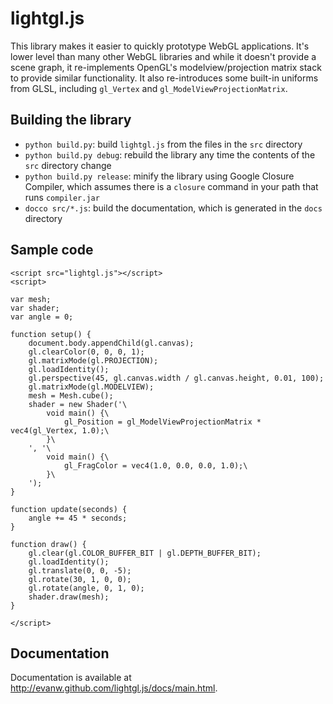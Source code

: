 # lightgl.js

This library makes it easier to quickly prototype WebGL applications. It's lower level than many other WebGL libraries and while it doesn't provide a scene graph, it re-implements OpenGL's modelview/projection matrix stack to provide similar functionality. It also re-introduces some built-in uniforms from GLSL, including `gl_Vertex` and `gl_ModelViewProjectionMatrix`.

## Building the library

* `python build.py`: build `lightgl.js` from the files in the `src` directory
* `python build.py debug`: rebuild the library any time the contents of the `src` directory change
* `python build.py release`: minify the library using Google Closure Compiler, which assumes there is a `closure` command in your path that runs `compiler.jar`
* `docco src/*.js`: build the documentation, which is generated in the `docs` directory

## Sample code

    <script src="lightgl.js"></script>
    <script>

    var mesh;
    var shader;
    var angle = 0;

    function setup() {
        document.body.appendChild(gl.canvas);
        gl.clearColor(0, 0, 0, 1);
        gl.matrixMode(gl.PROJECTION);
        gl.loadIdentity();
        gl.perspective(45, gl.canvas.width / gl.canvas.height, 0.01, 100);
        gl.matrixMode(gl.MODELVIEW);
        mesh = Mesh.cube();
        shader = new Shader('\
            void main() {\
                gl_Position = gl_ModelViewProjectionMatrix * vec4(gl_Vertex, 1.0);\
            }\
        ', '\
            void main() {\
                gl_FragColor = vec4(1.0, 0.0, 0.0, 1.0);\
            }\
        ');
    }

    function update(seconds) {
        angle += 45 * seconds;
    }

    function draw() {
        gl.clear(gl.COLOR_BUFFER_BIT | gl.DEPTH_BUFFER_BIT);
        gl.loadIdentity();
        gl.translate(0, 0, -5);
        gl.rotate(30, 1, 0, 0);
        gl.rotate(angle, 0, 1, 0);
        shader.draw(mesh);
    }

    </script>

## Documentation

Documentation is available at http://evanw.github.com/lightgl.js/docs/main.html.
